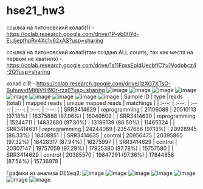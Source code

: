 # hse21_hw3
ссылка на питоновский колаб(1) - https://colab.research.google.com/drive/1P-yb0tlYd-EjJljepfhpRv4Xc1v62xAS?usp=sharing

ссылка на питоновский колаб(там создаю ALL.counts, так как места на первом не хватило) - https://colab.research.google.com/drive/1s11FoxsEpIdUecbflCYu1Vodobcz4-2Q?usp=sharing

колаб с R - https://colab.research.google.com/drive/1zXG7XTsO-BuhuwvtMtitjVtH90r-rzs6?usp=sharing
![image](https://user-images.githubusercontent.com/92381120/144407756-f9888e78-d66b-4b5d-8e07-abba97ab707d.png)
![image](https://user-images.githubusercontent.com/92381120/144407791-69e9153e-e201-4064-bf70-f8ac17ca2358.png)
![image](https://user-images.githubusercontent.com/92381120/144407812-96935b7a-c0f0-448a-ba79-29854b18c39c.png)
![image](https://user-images.githubusercontent.com/92381120/144407826-b114d97d-4bfe-4211-899e-9c358ef6e2b9.png)
![image](https://user-images.githubusercontent.com/92381120/144407842-0efe6ae1-3eea-414f-bf78-f5168da55258.png)
![image](https://user-images.githubusercontent.com/92381120/144407852-5a6d8dc5-d6c0-4be5-8342-50b7da9eaa66.png)
![image](https://user-images.githubusercontent.com/92381120/144407867-127b9dbb-a1ab-4a79-aa66-2cb1894672aa.png)
![image](https://user-images.githubusercontent.com/92381120/144407896-bd2d1601-2660-4179-9dd2-e4f78b60c9e2.png)
![image](https://user-images.githubusercontent.com/92381120/144409808-8212e876-fe90-43a4-8840-b38719097fa4.png)
| Sample ID | type |reads (total) |	mapped reads |	unique mapped reads |	matchings |
| :---: | :---: | :---: | :---: | :---: | :---: |
| SRR3414629 |	reprogramming |	21106089  |	20510113 (97.18%) |	18375888 (87.06%) |	16049609 |
| SRR3414630 |	reprogramming |	15244711 | 14832680 (97.30%) | 13186139 (86.50%) | 11465324 |
| SRR3414631 |	reprogramming |	24244069 |	23547686 (97.13%) |	20928945 (86.33%) |	18408851 |
| SRR3414635 |	control |	20956475 |	20395865 (97.32%) |	18428317 (87.94%) |	16275997 |
| SRR3414629 |	control |	20307147 |	19757059 (97.29%) |	17825380 (87.78%) |	15757580 |
| SRR3414629 |	control |	20385570 |	19847291 (97.36%) |	17844858 (87.54%) |	15736978 |


Графики из анализа DESeq2:
![image](https://user-images.githubusercontent.com/92381120/144410161-cfb4714e-303b-42d4-9f9d-b726149c9414.png)
![image](https://user-images.githubusercontent.com/92381120/144410219-942e3bfa-f173-45b3-9198-4d7f788cba96.png)
![image](https://user-images.githubusercontent.com/92381120/144410259-b572dd2e-082e-4fcf-b7cc-baf63636b9f9.png)
![image](https://user-images.githubusercontent.com/92381120/144416797-7cc99945-c417-4de1-9b63-52d139c862b5.png)
![image](https://user-images.githubusercontent.com/92381120/144416842-c72d7fa2-4801-4fb2-a81c-819c96bd8be6.png)
![image](https://user-images.githubusercontent.com/92381120/144416881-eaa472c0-9298-45fb-9bcc-51b3b57646d7.png)
![image](https://user-images.githubusercontent.com/92381120/144416910-5baac23d-54e7-4442-8cc6-137ecd420fb3.png)


